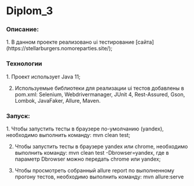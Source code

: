 # Diplom_3
<h3>Описание:</h3>
1. В данном проекте реализовано ui тестирование [сайта](https://stellarburgers.nomoreparties.site/);

<h3>Технологии</h3>
1. Проект использует Java 11;

2. Используемые библиотеки для реализации ui тестов добавлены в pom.xml: Selenium, Webdrivermanager, JUnit 4, Rest-Assured, Gson, Lombok, JavaFaker, Allure, Maven.



<h3>Запуск:</h3>
1. Чтобы запустить тесты в браузере по-умолчанию (yandex), необходимо выполнить команду: mvn clean test;

2. Чтобы запустить тесты в браузере yandex или chrome, необходимо выполнить команду: mvn clean test -Dbrowser=yandex, где в параметр Dbrowser можно передать chrome или yandex; 

3. Чтобы просмотреть собранный allure report по выполненному прогону тестов, необходимо выполнить команду: mvn allure:serve
